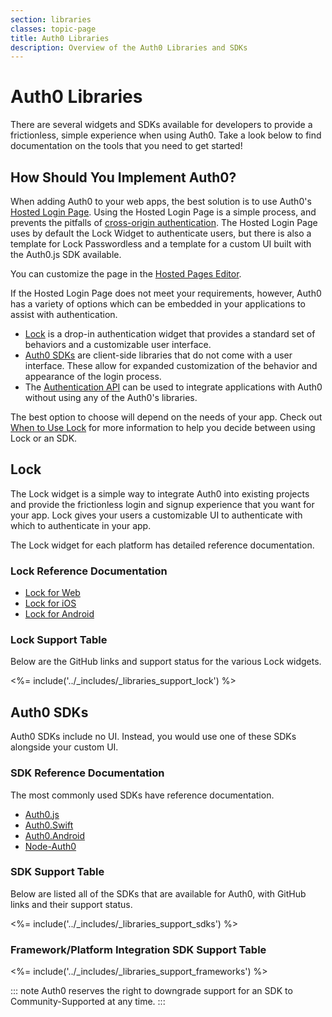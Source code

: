 ```yaml
---
section: libraries
classes: topic-page
title: Auth0 Libraries
description: Overview of the Auth0 Libraries and SDKs
---
```


<div class="topic-page-header">
<div data-name="example" class="topic-page-badge"></div>
<h1>Auth0 Libraries</h1>
<p>
  There are several widgets and SDKs available for developers to provide a frictionless, simple experience when using Auth0. Take a look below to find documentation on the tools that you need to get started!
</p>
</div>

## How Should You Implement Auth0?

When adding Auth0 to your web apps, the best solution is to use Auth0's [Hosted Login Page](/hosted-pages/login). Using the Hosted Login Page is a simple process, and prevents the pitfalls of [cross-origin authentication](/cross-origin-authentication). The Hosted Login Page uses by default the Lock Widget to authenticate users, but there is also a template for Lock Passwordless and a template for a custom UI built with the Auth0.js SDK available. 

You can customize the page in the [Hosted Pages Editor](${manage_url}/#/login_page).

If the Hosted Login Page does not meet your requirements, however, Auth0 has a variety of options which can be embedded in your applications to assist with authentication.

* [Lock](#lock) is a drop-in authentication widget that provides a standard set of behaviors and a customizable user interface.
* [Auth0 SDKs](#auth0-sdks) are client-side libraries that do not come with a user interface. These allow for expanded customization of the behavior and appearance of the login process.
* The [Authentication API](/api/authentication) can be used to integrate applications with Auth0 without using any of the Auth0's libraries.

The best option to choose will depend on the needs of your app. Check out [When to Use Lock](/libraries/when-to-use-lock) for more information to help you decide between using Lock or an SDK.

## Lock

The Lock widget is a simple way to integrate Auth0 into existing projects and provide the frictionless login and signup experience that you want for your app. Lock gives your users a customizable UI to authenticate with which to authenticate in your app.

The Lock widget for each platform has detailed reference documentation.

### Lock Reference Documentation

<ul class="topic-links">
  <li>
    <i class="icon icon-budicon-715"></i><a href="https://auth0.com/docs/libraries/lock"> Lock for Web</a>
  </li>
  <li>
    <i class="icon icon-budicon-715"></i><a href="https://auth0.com/docs/libraries/lock-ios"> Lock for iOS</a>
  </li>
  <li>
    <i class="icon icon-budicon-715"></i><a href="https://auth0.com/docs/libraries/lock-android"> Lock for Android</a>
  </li>
</ul>

### Lock Support Table

Below are the GitHub links and support status for the various Lock widgets.

<%= include('../_includes/_libraries_support_lock') %>


## Auth0 SDKs

Auth0 SDKs include no UI. Instead, you would use one of these SDKs alongside your custom UI.

### SDK Reference Documentation

The most commonly used SDKs have reference documentation.

<ul class="topic-links">
  <li>
    <i class="icon icon-budicon-715"></i><a href="https://auth0.com/docs/libraries/auth0js"> Auth0.js</a>
  </li>
  <li>
    <i class="icon icon-budicon-715"></i><a href="https://auth0.com/docs/libraries/auth0-swift"> Auth0.Swift</a>
  </li>
  <li>
    <i class="icon icon-budicon-715"></i><a href="https://auth0.com/docs/libraries/auth0-android"> Auth0.Android</a>
  </li>
  <li>
    <i class="icon icon-budicon-715"></i><a href="https://auth0.github.io/node-auth0/"> Node-Auth0</a>
  </li>
</ul>

### SDK Support Table

Below are listed all of the SDKs that are available for Auth0, with GitHub links and their support status.

<%= include('../_includes/_libraries_support_sdks') %>


### Framework/Platform Integration SDK Support Table

<%= include('../_includes/_libraries_support_frameworks') %>


::: note
Auth0 reserves the right to downgrade support for an SDK to Community-Supported at any time.
:::

